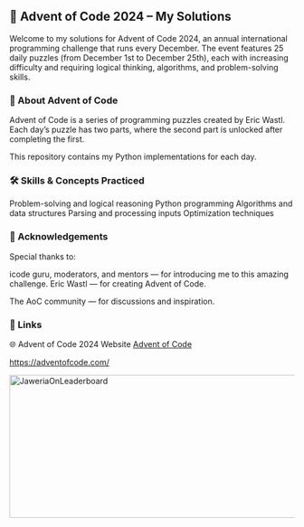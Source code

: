 ## 🎄 Advent of Code 2024 – My Solutions
Welcome to my solutions for Advent of Code 2024, an annual international programming challenge that runs every December.
The event features 25 daily puzzles (from December 1st to December 25th), each with increasing difficulty and requiring logical thinking, algorithms, and problem-solving skills.

### 📜 About Advent of Code
Advent of Code is a series of programming puzzles created by Eric Wastl.
Each day’s puzzle has two parts, where the second part is unlocked after completing the first.

This repository contains my Python implementations for each day.

### 🛠 Skills & Concepts Practiced
Problem-solving and logical reasoning
Python programming
Algorithms and data structures
Parsing and processing inputs
Optimization techniques

### 🙏 Acknowledgements
Special thanks to:

icode guru, moderators, and mentors — for introducing me to this amazing challenge.
Eric Wastl — for creating Advent of Code.

The AoC community — for discussions and inspiration.

### 📌 Links
🌐 Advent of Code 2024 Website
[Advent of Code](https://adventofcode.com/)

 
https://adventofcode.com/


<img width="940" height="253" alt="JaweriaOnLeaderboard" src="https://github.com/user-attachments/assets/af868521-6847-4cbe-8f37-9838c5bf0c3a" />


